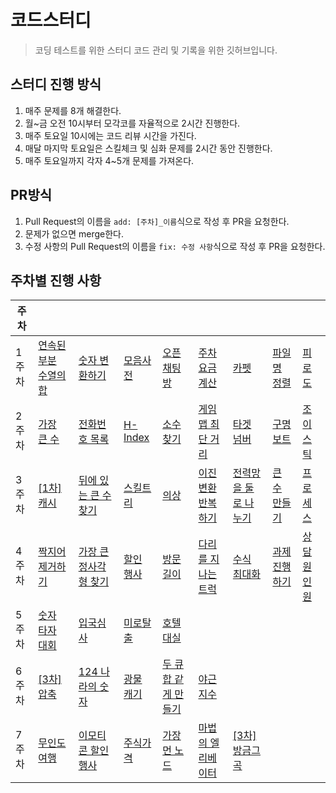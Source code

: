 # 코드스터디
> 코딩 테스트를 위한 스터디 코드 관리 및 기록을 위한 깃허브입니다.

## 스터디 진행 방식
1. 매주 문제를 8개 해결한다.
2. 월~금 오전 10시부터 모각코를 자율적으로 2시간 진행한다.
3. 매주 토요일 10시에는 코드 리뷰 시간을 가진다.
4. 매달 마지막 토요일은 스킬체크 및 심화 문제를 2시간 동안 진행한다.
5. 매주 토요일까지 각자 4~5개 문제를 가져온다.

## PR방식
1. Pull Request의 이름을 `add: [주차]_이름`식으로 작성 후 PR을 요청한다.
2. 문제가 없으면 merge한다.
3. 수정 사항의 Pull Request의 이름을 `fix: 수정 사항`식으로 작성 후 PR을 요청한다.

## 주차별 진행 사항
| 주차 | | | | | | | | |
|---|---|---| --- |--- |--- |--- |--- |--- |
| 1주차 | [연속된 부분 수열의 합](https://school.programmers.co.kr/learn/courses/30/lessons/178870) | [숫자 변환하기](https://school.programmers.co.kr/learn/courses/30/lessons/154538) | [모음사전](https://school.programmers.co.kr/learn/courses/30/lessons/84512) | [오픈채팅방](https://school.programmers.co.kr/learn/courses/30/lessons/42888) | [주차 요금 계산](https://school.programmers.co.kr/learn/courses/30/lessons/92341?language=java) | [카펫](https://school.programmers.co.kr/learn/courses/30/lessons/42842?language=java)| [파일명 정렬](https://school.programmers.co.kr/learn/courses/30/lessons/17686) |[피로도](https://school.programmers.co.kr/learn/courses/30/lessons/87946) |
| 2주차 | [가장 큰 수](https://school.programmers.co.kr/learn/courses/30/lessons/42746)  | [전화번호 목록](https://school.programmers.co.kr/learn/courses/30/lessons/42577) | [H-Index](https://school.programmers.co.kr/learn/courses/30/lessons/42747) | [소수 찾기](https://school.programmers.co.kr/learn/courses/30/lessons/42839) | [게임 맵 최단 거리](https://school.programmers.co.kr/learn/courses/30/lessons/1844) | [타겟 넘버](https://school.programmers.co.kr/learn/courses/30/lessons/43165) | [구명보트](https://school.programmers.co.kr/learn/courses/30/lessons/42885) | [조이스틱](https://school.programmers.co.kr/learn/courses/30/lessons/42860) | 
| 3주차 | [[1차] 캐시](https://school.programmers.co.kr/learn/courses/30/lessons/17680) | [뒤에 있는 큰 수 찾기](https://school.programmers.co.kr/learn/courses/30/lessons/154539) |[스킬트리](https://school.programmers.co.kr/learn/courses/30/lessons/49993) | [의상](https://school.programmers.co.kr/learn/courses/30/lessons/42578) | [이진 변환 반복하기](https://school.programmers.co.kr/learn/courses/30/lessons/70129) | [전력망을 둘로 나누기](https://school.programmers.co.kr/learn/courses/30/lessons/86971) | [큰 수 만들기](https://school.programmers.co.kr/learn/courses/30/lessons/42883?language=java#) | [프로세스](https://school.programmers.co.kr/learn/courses/30/lessons/42587)|
| 4주차 | [짝지어 제거하기](https://school.programmers.co.kr/learn/courses/30/lessons/12973) | [가장 큰 정사각형 찾기](https://school.programmers.co.kr/learn/courses/30/lessons/12905) |[할인 행사](https://school.programmers.co.kr/learn/courses/30/lessons/131127) | [방문길이](https://school.programmers.co.kr/learn/courses/30/lessons/49994) | [다리를 지나는 트럭](https://school.programmers.co.kr/learn/courses/30/lessons/42583) | [수식 최대화](https://school.programmers.co.kr/learn/courses/30/lessons/67257) | [과제 진행하기](https://school.programmers.co.kr/learn/courses/30/lessons/176962) | [상담원 인원](https://school.programmers.co.kr/learn/courses/30/lessons/214288)|
| 5주차 | [숫자 타자 대회](https://school.programmers.co.kr/learn/courses/30/lessons/136797) |[입국심사](https://school.programmers.co.kr/learn/courses/30/lessons/43238) | [미로탈출](https://school.programmers.co.kr/learn/courses/30/lessons/159993) | [호텔대실](https://school.programmers.co.kr/learn/courses/30/lessons/155651) |
| 6주차 | [[3차] 압축](https://school.programmers.co.kr/learn/courses/30/lessons/17684) |[124 나라의 숫자](https://school.programmers.co.kr/learn/courses/30/lessons/12899) | [광물 캐기](https://school.programmers.co.kr/learn/courses/30/lessons/172927) | [두 큐 합 같게 만들기](https://school.programmers.co.kr/learn/courses/30/lessons/118667) |[야근 지수](https://school.programmers.co.kr/learn/courses/30/lessons/12927)|
|7주차| [무인도 여행](https://school.programmers.co.kr/learn/courses/30/lessons/154540)| [이모티콘 할인행사](https://school.programmers.co.kr/learn/courses/30/lessons/150368)|[주식가격](https://school.programmers.co.kr/learn/courses/30/lessons/42584)|[가장 먼 노드](https://school.programmers.co.kr/learn/courses/30/lessons/49189)| [마법의 엘리베이터](https://school.programmers.co.kr/learn/courses/30/lessons/148653)| [[3차] 방금그곡](https://school.programmers.co.kr/learn/courses/30/lessons/17683)|